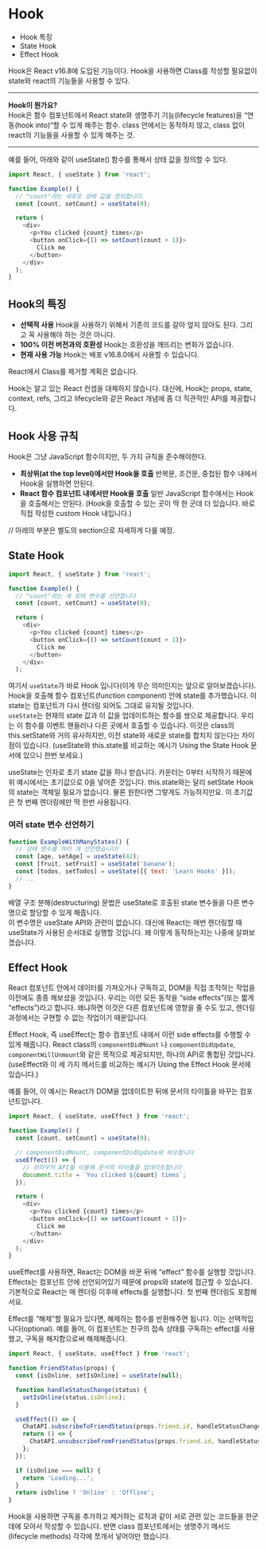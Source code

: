 # Hook

- Hook 특징
- State Hook
- Effect Hook

Hook은 React v16.8에 도입된 기능이다. Hook을 사용하면 Class를 작성할 필요없이 state와 react의 기능들을 사용할 수 있다. 

---
**Hook이 뭔가요?**  
Hook은 함수 컴포넌트에서 React state와 생명주기 기능(lifecycle features)을 “연동(hook into)“할 수 있게 해주는 함수. class 안에서는 동작하지 않고, class 없이 react의 기능들을 사용할 수 있게 해주는 것.

---

예를 들어, 아래와 같이 useState() 함수를 통해서 상태 값을 정의할 수 있다. 

```js
import React, { useState } from 'react';

function Example() {
  // "count"라는 새로운 상태 값을 정의합니다.
  const [count, setCount] = useState(0);

  return (
    <div>
      <p>You clicked {count} times</p>
      <button onClick={() => setCount(count + 1)}>
        Click me
      </button>
    </div>
  );
}
```

## Hook의 특징

- **선택적 사용** Hook을 사용하기 위해서 기존의 코드를 갈아 엎지 않아도 된다. 그리고 꼭 사용해야 하는 것은 아니다. 
- **100% 이전 버전과의 호환성** Hook는 호환성을 깨뜨리는 변화가 없습니다.
- **현재 사용 가능** Hook는 배포 v16.8.0에서 사용할 수 있습니다.

React에서 Class를 제거할 계획은 없습니다.

Hook는 알고 있는 React 컨셉을 대체하지 않습니다. 대신에, Hook는 props, state, context, refs, 그리고 lifecycle와 같은 React 개념에 좀 더 직관적인 API를 제공합니다.

## Hook 사용 규칙

Hook은 그냥 JavaScript 함수이지만, 두 가지 규칙을 준수해야한다.

- **최상위(at the top level)에서만 Hook을 호출** 반복문, 조건문, 중첩된 함수 내에서 Hook을 실행하면 안된다.
- **React 함수 컴포넌트 내에서만 Hook을 호출** 일반 JavaScript 함수에서는 Hook을 호출해서는 안된다. (Hook을 호출할 수 있는 곳이 딱 한 군데 더 있습니다. 바로 직접 작성한 custom Hook 내입니다.)


// 아래의 부분은 별도의 section으로 자세하게 다룰 예정.


## State Hook

```js
import React, { useState } from 'react';

function Example() {
  // "count"라는 새 상태 변수를 선언합니다
  const [count, setCount] = useState(0);

  return (
    <div>
      <p>You clicked {count} times</p>
      <button onClick={() => setCount(count + 1)}>
        Click me
      </button>
    </div>
  );
```

여기서 `useState`가 바로 Hook 입니다(이게 무슨 의미인지는 앞으로 알아보겠습니다). Hook을 호출해 함수 컴포넌트(function component) 안에 state를 추가했습니다. 이 state는 컴포넌트가 다시 렌더링 되어도 그대로 유지될 것입니다.  
`useState`는 현재의 state 값과 이 값을 업데이트하는 함수를 쌍으로 제공합니다. 우리는 이 함수를 이벤트 핸들러나 다른 곳에서 호출할 수 있습니다. 이것은 class의 this.setState와 거의 유사하지만, 이전 state와 새로운 state를 합치지 않는다는 차이점이 있습니다. (useState와 this.state를 비교하는 예시가 Using the State Hook 문서에 있으니 한번 보세요.)

useState는 인자로 초기 state 값을 하나 받습니다. 카운터는 0부터 시작하기 때문에 위 예시에서는 초기값으로 0을 넣어준 것입니다. this.state와는 달리 setState Hook의 state는 객체일 필요가 없습니다. 물론 원한다면 그렇게도 가능하지만요. 이 초기값은 첫 번째 렌더링에만 딱 한번 사용됩니다.

### 여러 state 변수 선언하기

```js
function ExampleWithManyStates() {
  // 상태 변수를 여러 개 선언했습니다!
  const [age, setAge] = useState(42);
  const [fruit, setFruit] = useState('banana');
  const [todos, setTodos] = useState([{ text: 'Learn Hooks' }]);
  // ...
}
```
배열 구조 분해(destructuring) 문법은 useState로 호출된 state 변수들을 다른 변수명으로 할당할 수 있게 해줍니다.  
이 변수명은 useState API와 관련이 없습니다. 대신에 React는 매번 렌더링할 때 useState가 사용된 순서대로 실행할 것입니다. 왜 이렇게 동작하는지는 나중에 살펴보겠습니다.

## Effect Hook

React 컴포넌트 안에서 데이터를 가져오거나 구독하고, DOM을 직접 조작하는 작업을 이전에도 종종 해보셨을 것입니다. 우리는 이런 모든 동작을 “side effects”(또는 짧게 “effects”)라고 합니다. 왜냐하면 이것은 다른 컴포넌트에 영향을 줄 수도 있고, 렌더링 과정에서는 구현할 수 없는 작업이기 때문입니다.

Effect Hook, 즉 useEffect는 함수 컴포넌트 내에서 이런 side effects를 수행할 수 있게 해줍니다. React class의 `componentDidMount` 나 `componentDidUpdate`, `componentWillUnmount`와 같은 목적으로 제공되지만, 하나의 API로 통합된 것입니다. (useEffect와 이 세 가지 메서드를 비교하는 예시가 Using the Effect Hook 문서에 있습니다.)

예를 들어, 이 예시는 React가 DOM을 업데이트한 뒤에 문서의 타이틀을 바꾸는 컴포넌트입니다.


```js
import React, { useState, useEffect } from 'react';

function Example() {
  const [count, setCount] = useState(0);

  // componentDidMount, componentDidUpdate와 비슷합니다
  useEffect(() => {
    // 브라우저 API를 이용해 문서의 타이틀을 업데이트합니다
    document.title = `You clicked ${count} times`;
  });

  return (
    <div>
      <p>You clicked {count} times</p>
      <button onClick={() => setCount(count + 1)}>
        Click me
      </button>
    </div>
  );
}
```
useEffect를 사용하면, React는 DOM을 바꾼 뒤에 “effect” 함수를 실행할 것입니다. Effects는 컴포넌트 안에 선언되어있기 때문에 props와 state에 접근할 수 있습니다. 기본적으로 React는 매 렌더링 이후에 effects를 실행합니다. 첫 번째 렌더링도 포함해서요. 

Effect를 “해제”할 필요가 있다면, 해제하는 함수를 반환해주면 됩니다. 이는 선택적입니다(optional). 예를 들어, 이 컴포넌트는 친구의 접속 상태를 구독하는 effect를 사용했고, 구독을 해지함으로써 해제해줍니다.

```js
import React, { useState, useEffect } from 'react';

function FriendStatus(props) {
  const [isOnline, setIsOnline] = useState(null);

  function handleStatusChange(status) {
    setIsOnline(status.isOnline);
  }

  useEffect(() => {
    ChatAPI.subscribeToFriendStatus(props.friend.id, handleStatusChange);
    return () => {
      ChatAPI.unsubscribeFromFriendStatus(props.friend.id, handleStatusChange);
    };
  });

  if (isOnline === null) {
    return 'Loading...';
  }
  return isOnline ? 'Online' : 'Offline';
}
```

Hook을 사용하면 구독을 추가하고 제거하는 로직과 같이 서로 관련 있는 코드들을 한군데에 모아서 작성할 수 있습니다. 반면 class 컴포넌트에서는 생명주기 메서드(lifecycle methods) 각각에 쪼개서 넣어야만 했습니다.